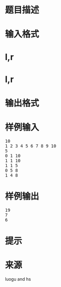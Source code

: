 

# 题目描述



# 输入格式



# l,r



# l,r



# 输出格式



# 样例输入


<pre>10
1 2 3 4 5 6 7 8 9 10
5
0 1 10
1 1 10
1 1 5
0 5 8
1 4 8
</pre>

# 样例输出


<pre>19
7
6
</pre>

# 提示



# 来源


<p>
luogu and hs
</p>
